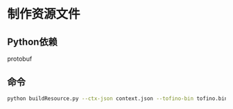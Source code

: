 # 制作资源文件

## Python依赖

protobuf

## 命令

```bash
python buildResource.py --ctx-json context.json --tofino-bin tofino.bin  --bfrt-json bfrt.json --output basic_tna.bin -p basic_tna
```
